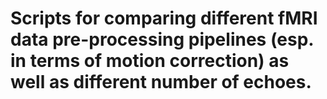 # Scripts for comparing different fMRI data pre-processing pipelines (esp. in terms of motion correction) as well as different number of echoes.

